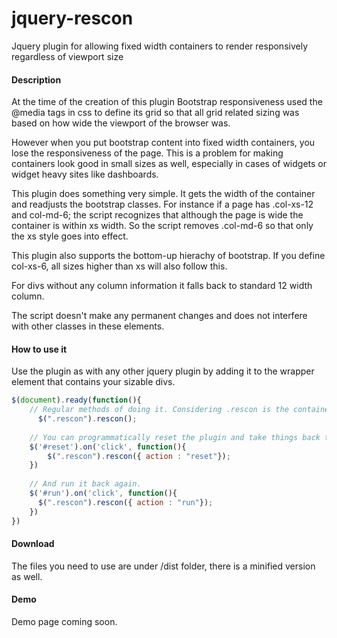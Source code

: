 jquery-rescon
=============

Jquery plugin for allowing fixed width containers to render responsively regardless of viewport size

#### Description 

At the time of the creation of this plugin Bootstrap responsiveness used the @media tags in css to define its grid so that all grid related sizing was based on how wide the viewport of the browser was. 

However when you put bootstrap content into fixed width containers, you lose the responsiveness of the page. This is a problem for making containers look good in small sizes as well, especially in cases of widgets or widget heavy sites like dashboards. 

This plugin does something very simple. It gets the width of the container and readjusts the bootstrap classes. For instance if a page has .col-xs-12 and col-md-6; the script recognizes that although the page is wide the container is within xs width. So the script removes .col-md-6 so that only the xs style goes into effect. 

This plugin also supports the bottom-up hierachy of bootstrap. If you define col-xs-6, all sizes higher than xs will also follow this. 

For divs without any column information it falls back to standard 12 width column. 

The script doesn't make any permanent changes and does not interfere with other classes in these elements. 

#### How to use it
Use the plugin as with any other jquery plugin by adding it to the wrapper element that contains your sizable divs. 

```javascript 
$(document).ready(function(){
    // Regular methods of doing it. Considering .rescon is the container for your columns
      $(".rescon").rescon();
    
    // You can programmatically reset the plugin and take things back to their original state. This example uses a button click    
    $('#reset').on('click', function(){
        $(".rescon").rescon({ action : "reset"});
    })
    
    // And run it back again. 
    $('#run').on('click', function(){
      $(".rescon").rescon({ action : "run"});
    })
})
```

#### Download
The files you need to use are under /dist folder, there is a minified version as well. 

#### Demo
Demo page coming soon. 

